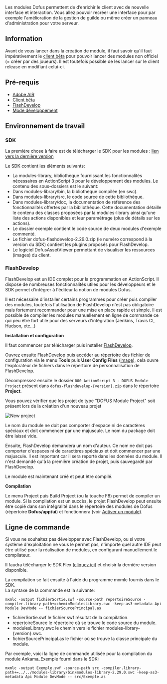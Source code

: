 Les modules Dofus permettent de d’enrichir le client avec de nouvelle interface et interaction. Vous allez pouvoir recréer une interface pour par exemple l'amélioration de la gestion de guilde ou même créer un panneau d'administration pour votre serveur.

## Information

Avant de vous lancer dans la création de module, il faut savoir qu'il faut impérativement le [client bêta](http://forum.dofus.com/fr/1557-discussions-generales/1906976-telechargement-client-beta) pour pouvoir lancer des modules non officiel (= créer par des joueurs). Il est toutefois possible de les lancer sur le client release en modifiant celui-ci.

## Pré-requis

- [Adobe AIR](https://get.adobe.com/air/?loc=fr)
- [Client bêta](http://forum.dofus.com/fr/1557-discussions-generales/1906976-telechargement-client-beta)
- [FlashDevelop](http://www.flashdevelop.org/)
- [Mode développement](https://github.com/LuaxY/OpenDofus/wiki/Mode-d%C3%A9veloppement)

## Environnement de travail

### SDK

La première chose à faire est de télécharger le SDK pour les modules : [lien vers la dernière version](https://github.com/LuaxY/OpenDofus/releases/tag/sdk-module)

Le SDK contient les éléments suivants:

- La modules-library, bibliothèque fournissant les fonctionnalités nécessaires en ActionScript 3 pour le développement des modules. Le contenu des sous-dossiers est le suivant:
 - Dans modules-library/bin, la bibliothèque compilée (en swc).
 - Dans modules-library/src, le code source de cette bibliothèque.
 - Dans modules-library/doc, la documentation de référence des fonctionnalités offertes par la bibliothèque. Cette documentation détaille le contenu des classes proposées par la modules-library ainsi qu'une liste des actions disponibles et leur paramétrage (plus de détails sur les actions).
- Le dossier exemple contient le code source de deux modules d'exemple commenté.
- Le fichier dofus-flashdevelop-2.29.0.zip (le numéro correspond à la version du SDK) contient les plugins proposés pour FlashDevelop.
- Le logiciel DofusAssetViewer permettant de visualiser les ressources (images) du client.

### FlashDevelop

FlashDevelop est un IDE complet pour la programmation en ActionScript. Il dispose de nombreuses fonctionnalités utiles pour les développeurs et le SDK permet d'intégrer à l'éditeur la notion de modules Dofus.

Il est nécessaire d'installer certains programmes pour créer puis compiler des modules, toutefois l'utilisation de FlashDevelop n'est pas obligatoire mais fortement recommander pour une mise en place rapide et simple. Il est possible de compiler les modules manuellement en ligne de commande ce qui peu être fort utile pour des serveurs d'intégration (Jenkins, Travis CI, Hudson, etc...)

**Installation et configuration**

Il faut commencer par télécharger puis installer [FlashDevelop](http://www.flashdevelop.org/).
 
Ouvrez ensuite FlashDevelop puis accéder au répertoire des fichier de configuration via le menu **Tools** puis **User Config Files** ([image](https://github.com/LuaxY/OpenDofus/blob/master/resources/modules/flashdevelop-menu-settings.png)), cela ouvre l'explorateur de fichiers dans le répertoire de personnalisation de FlashDevelop.

Décompressez ensuite le dossier `000 ActionScript 3 - DOFUS Module Project` présent dans `dofus-flashdevelop-{version}.zip` dans le répertoire **Project**.

Vous pouvez vérifier que les projet de type "DOFUS Module Project" soit présent lors de la création d'un nouveau projet

![New project](https://github.com/LuaxY/OpenDofus/blob/master/resources/modules/flashdevelop-new-module.png)

Le nom du module ne doit pas comporter d'espace ni de caractères spéciaux et doit commencer par une majuscule. Le nom du package doit être laissé vide. 

Ensuite, FlashDevelop demandera un nom d'auteur. Ce nom ne doit pas comporter d'espaces ni de caractères spéciaux et doit commencer par une majuscule. Il est important car il sera reporté dans les données du module. Il n'est demandé qu'à la première création de projet, puis sauvegardé par FlashDevelop. 

Le module est maintenant créé et peut être compilé. 

**Compilation**

Le menu Project puis Build Project (ou la touche F8) permet de compiler un module. Si la compilation est un succès, le projet FlashDevelop peut ensuite être copié dans son intégralité dans le répertoire des modules de Dofus (répertoire **Dofus/app/ui**) et fonctionnera (voir [Activer un module](https://github.com/LuaxY/OpenDofus/wiki/Modules-:-Activer-un-module)).

## Ligne de commande

Si vous ne souhaitez pas développer avec FlashDevelop, ou si votre système d'exploitation ne vous le permet pas, n'importe quel autre IDE peut être utilisé pour la réalisation de modules, en configurant manuellement le compilateur.

Il faudra télécharger le SDK Flex ([cliquez ici](http://sourceforge.net/adobe/flexsdk/wiki/Downloads/)) et choisir la dernière version disponible.

La compilation se fait ensuite à l'aide du programme mxmlc fournis dans le SDK.  
La syntaxe de la commande est la suivante:

```shell
mxmlc -output fichierSortie.swf -source-path repertoireSource -compiler.library-path+=cheminModulesLibrary.swc -keep-as3-metadata Api Module DevMode -- fichierSourcePrincipal.as
```

- fichierSortie.swf le fichier swf résultat de la compilation.
- repertoireSource le répertoire où se trouve le code source du module.
- modulesLibrary.swc le chemin vers le fichier modules-library-{version}.swc.
- fichierSourcePrincipal.as le fichier où se trouve la classe principale du module.

Par exemple, voici la ligne de commande utilisée pour la compilation du module Ankama_Exemple fourni dans le SDK:

```shell
mxmlc -output Exemple.swf -source-path src -compiler.library-path+=../../modules-library/bin/modules-library-2.29.0.swc -keep-as3-metadata Api Module DevMode -- src/Exemple.as
```